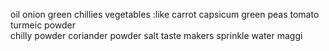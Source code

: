 oil
onion
green chillies
vegetables :like carrot
                capsicum
                green peas
                tomato
turmeic powder                
chilly powder
coriander powder
salt
taste makers
sprinkle
water
maggi